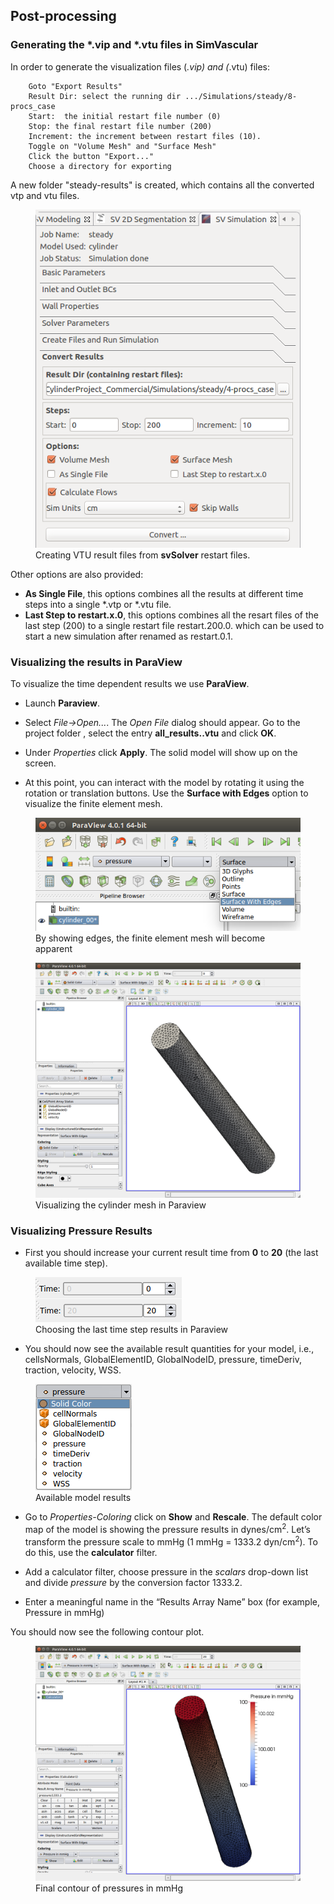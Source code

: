 ## Post-processing

### Generating the *.vip and *.vtu files in SimVascular 

In order to generate the visualization files (*.vip) and (*.vtu) files:

~~~
	Goto "Export Results"
	Result Dir: select the running dir .../Simulations/steady/8-procs_case
	Start:  the initial restart file number (0)
	Stop: the final restart file number (200)
	Increment: the increment between restart files (10). 
	Toggle on "Volume Mesh" and "Surface Mesh"
	Click the button "Export..."
	Choose a directory for exporting
~~~

A new folder "steady-results" is created, which contains all the converted vtp and vtu files.

<figure>
  <img class="svImg svImgMd" src="documentation/flowsolver/imgs/convertingresults.png">
  <figcaption class="svCaption" >Creating VTU result files from <b>svSolver</b> restart files.</figcaption>
</figure>

Other options are also provided:

- **As Single File**, this options combines all the results at different time steps into a single \*.vtp or \*.vtu file. 
- **Last Step to restart.x.0**, this options combines all the resart files of the last step (200) to a single restart file restart.200.0. which can be used to start a new simulation after renamed as restart.0.1.
 
### Visualizing the results in ParaView

To visualize the time dependent results we use **ParaView**. 

- Launch **Paraview**.

- Select _File->Open..._. The _Open File_ dialog should appear. Go to the project folder , select the entry **all_results..vtu** and click **OK**.

- Under _Properties_ click **Apply**. The solid model will show up on the screen.

- At this point, you can interact with the model by rotating it using the rotation or translation buttons. Use the **Surface with Edges** option to visualize the finite element mesh.

<figure>
  <img class="svImg svImgMd" src="documentation/flowsolver/imgs/para_showEdges.png">
  <figcaption class="svCaption" >By showing edges, the finite element mesh will become apparent</figcaption>
</figure>


<figure>
  <img class="svImg svImgLg" src="documentation/flowsolver/imgs/para_CylMesh.png">
  <figcaption class="svCaption" >Visualizing the cylinder mesh in Paraview</figcaption>
</figure>

### Visualizing Pressure Results

- First you should increase your current result time from **0** to **20** (the last available time step). 

<figure>
  <img class="svImg svImgSm" src="documentation/flowsolver/imgs/para_time.png">
  <figcaption class="svCaption" >Choosing the last time step results in Paraview</figcaption>
</figure>

- You should now see the available result quantities for your model, i.e., cellsNormals, GlobalElementID, GlobalNodeID, pressure, timeDeriv, traction, velocity, WSS. 

<figure>
  <img class="svImg svImgXs" src="documentation/flowsolver/imgs/para_Results.png">
  <figcaption class="svCaption" >Available model results</figcaption>
</figure>

- Go to _Properties-Coloring_ click on **Show** and **Rescale**. The default color map of the model is showing the pressure results in dynes/cm$^{2}$. Let’s transform the pressure scale to mmHg (1 mmHg = 1333.2 dyn/cm$^{2}$). To do this, use the **calculator** filter.

- Add a calculator filter, choose pressure in the _scalars_ drop-down list and divide _pressure_ by the conversion factor 1333.2.

- Enter a meaningful name in the “Results Array Name” box (for example, Pressure in mmHg)

You should now see the following contour plot. 

<figure>
  <img class="svImg svImgLg" src="documentation/flowsolver/imgs/para_ConvertTommHg.png">
  <figcaption class="svCaption" >Final contour of pressures in mmHg</figcaption>
</figure>
